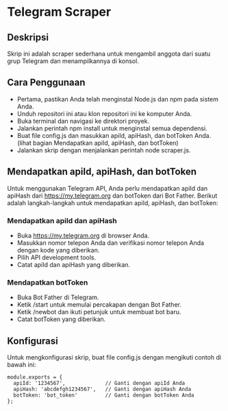 # Telegram Scraper

## Deskripsi
Skrip ini adalah scraper sederhana untuk mengambil anggota dari suatu grup Telegram dan menampilkannya di konsol.

## Cara Penggunaan
- Pertama, pastikan Anda telah menginstal Node.js dan npm pada sistem Anda.
- Unduh repositori ini atau klon repositori ini ke komputer Anda.
- Buka terminal dan navigasi ke direktori proyek.
- Jalankan perintah npm install untuk menginstal semua dependensi.
- Buat file config.js dan masukkan apiId, apiHash, dan botToken Anda. (lihat bagian Mendapatkan apiId, apiHash, dan botToken)
- Jalankan skrip dengan menjalankan perintah node scraper.js.

## Mendapatkan apiId, apiHash, dan botToken
Untuk menggunakan Telegram API, Anda perlu mendapatkan apiId dan apiHash dari https://my.telegram.org dan botToken dari Bot Father. Berikut adalah langkah-langkah untuk mendapatkan apiId, apiHash, dan botToken:

### Mendapatkan apiId dan apiHash
- Buka https://my.telegram.org di browser Anda.
- Masukkan nomor telepon Anda dan verifikasi nomor telepon Anda dengan kode yang diberikan.
- Pilih API development tools.
- Catat apiId dan apiHash yang diberikan.

### Mendapatkan botToken
- Buka Bot Father di Telegram.
- Ketik /start untuk memulai percakapan dengan Bot Father.
- Ketik /newbot dan ikuti petunjuk untuk membuat bot baru.
- Catat botToken yang diberikan.

## Konfigurasi
Untuk mengkonfigurasi skrip, buat file config.js dengan mengikuti contoh di bawah ini:
```
module.exports = {
  apiId: '1234567',             // Ganti dengan apiId Anda
  apiHash: 'abcdefgh1234567',   // Ganti dengan apiHash Anda
  botToken: 'bot_token'         // Ganti dengan botToken Anda
};
```
